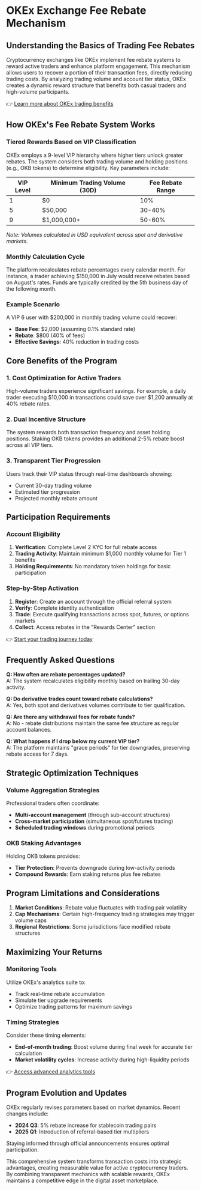 # OKEx Exchange Fee Rebate Mechanism  

## Understanding the Basics of Trading Fee Rebates  

Cryptocurrency exchanges like OKEx implement fee rebate systems to reward active traders and enhance platform engagement. This mechanism allows users to recover a portion of their transaction fees, directly reducing trading costs. By analyzing trading volume and account tier status, OKEx creates a dynamic reward structure that benefits both casual traders and high-volume participants.  

👉 [Learn more about OKEx trading benefits](https://bit.ly/okx-bonus)  

## How OKEx's Fee Rebate System Works  

### Tiered Rewards Based on VIP Classification  

OKEx employs a 9-level VIP hierarchy where higher tiers unlock greater rebates. The system considers both trading volume and holding positions (e.g., OKB tokens) to determine eligibility. Key parameters include:  

| VIP Level | Minimum Trading Volume (30D) | Fee Rebate Range |
|----------|-----------------------------|------------------|
| 1        | $0                          | 10%              |
| 5        | $50,000                     | 30-40%           |
| 9        | $1,000,000+                 | 50-60%           |

*Note: Volumes calculated in USD equivalent across spot and derivative markets.*

### Monthly Calculation Cycle  

The platform recalculates rebate percentages every calendar month. For instance, a trader achieving $150,000 in July would receive rebates based on August's rates. Funds are typically credited by the 5th business day of the following month.  

### Example Scenario  

A VIP 6 user with $200,000 in monthly trading volume could recover:  
- **Base Fee**: $2,000 (assuming 0.1% standard rate)  
- **Rebate**: $800 (40% of fees)  
- **Effective Savings**: 40% reduction in trading costs  

## Core Benefits of the Program  

### 1. Cost Optimization for Active Traders  

High-volume traders experience significant savings. For example, a daily trader executing $10,000 in transactions could save over $1,200 annually at 40% rebate rates.  

### 2. Dual Incentive Structure  

The system rewards both transaction frequency and asset holding positions. Staking OKB tokens provides an additional 2-5% rebate boost across all VIP tiers.  

### 3. Transparent Tier Progression  

Users track their VIP status through real-time dashboards showing:  
- Current 30-day trading volume  
- Estimated tier progression  
- Projected monthly rebate amount  

## Participation Requirements  

### Account Eligibility  

1. **Verification**: Complete Level 2 KYC for full rebate access  
2. **Trading Activity**: Maintain minimum $1,000 monthly volume for Tier 1 benefits  
3. **Holding Requirements**: No mandatory token holdings for basic participation  

### Step-by-Step Activation  

1. **Register**: Create an account through the official referral system  
2. **Verify**: Complete identity authentication  
3. **Trade**: Execute qualifying transactions across spot, futures, or options markets  
4. **Collect**: Access rebates in the "Rewards Center" section  

👉 [Start your trading journey today](https://bit.ly/okx-bonus)  

## Frequently Asked Questions  

**Q: How often are rebate percentages updated?**  
A: The system recalculates eligibility monthly based on trailing 30-day activity.  

**Q: Do derivative trades count toward rebate calculations?**  
A: Yes, both spot and derivatives volumes contribute to tier qualification.  

**Q: Are there any withdrawal fees for rebate funds?**  
A: No - rebate distributions maintain the same fee structure as regular account balances.  

**Q: What happens if I drop below my current VIP tier?**  
A: The platform maintains "grace periods" for tier downgrades, preserving rebate access for 7 days.  

## Strategic Optimization Techniques  

### Volume Aggregation Strategies  

Professional traders often coordinate:  
- **Multi-account management** (through sub-account structures)  
- **Cross-market participation** (simultaneous spot/futures trading)  
- **Scheduled trading windows** during promotional periods  

### OKB Staking Advantages  

Holding OKB tokens provides:  
- **Tier Protection**: Prevents downgrade during low-activity periods  
- **Compound Rewards**: Earn staking returns plus fee rebates  

## Program Limitations and Considerations  

1. **Market Conditions**: Rebate value fluctuates with trading pair volatility  
2. **Cap Mechanisms**: Certain high-frequency trading strategies may trigger volume caps  
3. **Regional Restrictions**: Some jurisdictions face modified rebate structures  

## Maximizing Your Returns  

### Monitoring Tools  

Utilize OKEx's analytics suite to:  
- Track real-time rebate accumulation  
- Simulate tier upgrade requirements  
- Optimize trading patterns for maximum savings  

### Timing Strategies  

Consider these timing elements:  
- **End-of-month trading**: Boost volume during final week for accurate tier calculation  
- **Market volatility cycles**: Increase activity during high-liquidity periods  

👉 [Access advanced analytics tools](https://bit.ly/okx-bonus)  

## Program Evolution and Updates  

OKEx regularly revises parameters based on market dynamics. Recent changes include:  
- **2024 Q3**: 5% rebate increase for stablecoin trading pairs  
- **2025 Q1**: Introduction of referral-based tier multipliers  

Staying informed through official announcements ensures optimal participation.  

This comprehensive system transforms transaction costs into strategic advantages, creating measurable value for active cryptocurrency traders. By combining transparent mechanics with scalable rewards, OKEx maintains a competitive edge in the digital asset marketplace.